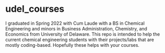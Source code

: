 # udel_courses
I graduated in Spring 2022 with Cum Laude with a BS in Chemical Engineering and minors in Business Administration, Chemistry, and Economics from University of Delaware. This repo is intended to help the current chemical engineering students with their projects/labs that are mostly coding-based. Hopefully these helps with your courses.

